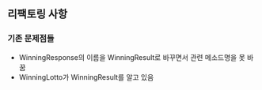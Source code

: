 ## 리팩토링 사항

### 기존 문제점들

- WinningResponse의 이름을 WinningResult로 바꾸면서 관련 메소드명을 못 바꿈
- WinningLotto가 WinningResult를 알고 있음

